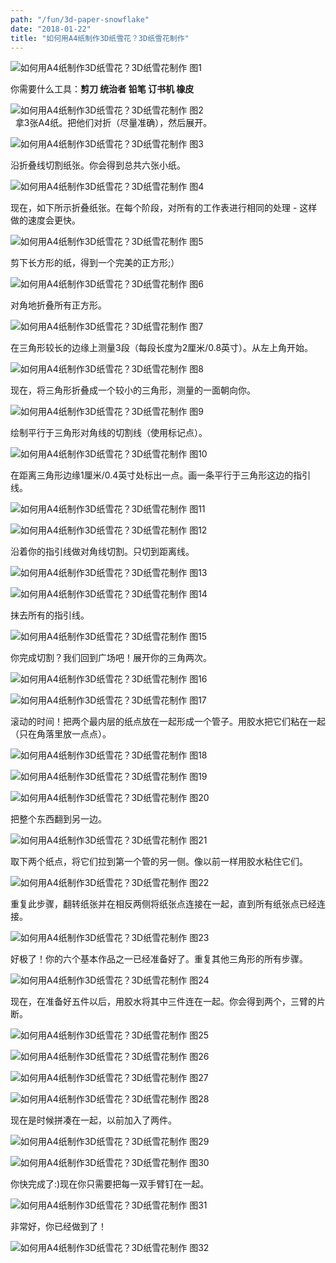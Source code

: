 ```yaml
---
path: "/fun/3d-paper-snowflake"
date: "2018-01-22"
title: "如何用A4纸制作3D纸雪花？3D纸雪花制作"
---
```


![如何用A4纸制作3D纸雪花？3D纸雪花制作 图1　](http://p29kbvdka.bkt.clouddn.com/upload2/3d-paper-snowflake-done.jpg)   

你需要什么工具：**剪刀 统治者 铅笔 订书机 橡皮**   

![如何用A4纸制作3D纸雪花？3D纸雪花制作 图2　](http://p29kbvdka.bkt.clouddn.com/upload1/3d-paper-snowflake.jpg)  
 
拿3张A4纸。把他们对折（尽量准确），然后展开。   

![如何用A4纸制作3D纸雪花？3D纸雪花制作 图3　](http://p29kbvdka.bkt.clouddn.com/upload2/3d-paper-snowflake01.jpg)   

沿折叠线切割纸张。你会得到总共六张小纸。   

![如何用A4纸制作3D纸雪花？3D纸雪花制作 图4　](http://p29kbvdka.bkt.clouddn.com/upload2/3d-paper-snowflake02.jpg)   

现在，如下所示折叠纸张。在每个阶段，对所有的工作表进行相同的处理 - 这样做的速度会更快。   

![如何用A4纸制作3D纸雪花？3D纸雪花制作 图5　](http://p29kbvdka.bkt.clouddn.com/upload2/3d-paper-snowflake03.jpg)   

剪下长方形的纸，得到一个完美的正方形;）   

![如何用A4纸制作3D纸雪花？3D纸雪花制作 图6　](http://p29kbvdka.bkt.clouddn.com/upload2/3d-paper-snowflake04.jpg)   

对角地折叠所有正方形。   

![如何用A4纸制作3D纸雪花？3D纸雪花制作 图7　](http://p29kbvdka.bkt.clouddn.com/upload2/3d-paper-snowflake05.jpg)   

在三角形较长的边缘上测量3段（每段长度为2厘米/0.8英寸）。从左上角开始。   

![如何用A4纸制作3D纸雪花？3D纸雪花制作 图8　](http://p29kbvdka.bkt.clouddn.com/upload2/3d-paper-snowflake06.jpg)   

现在，将三角形折叠成一个较小的三角形，测量的一面朝向你。    

![如何用A4纸制作3D纸雪花？3D纸雪花制作 图9　](http://p29kbvdka.bkt.clouddn.com/upload2/3d-paper-snowflake07.jpg)   

绘制平行于三角形对角线的切割线（使用标记点）。   

![如何用A4纸制作3D纸雪花？3D纸雪花制作 图10　](http://p29kbvdka.bkt.clouddn.com/upload2/3d-paper-snowflake08.jpg)   

在距离三角形边缘1厘米/0.4英寸处标出一点。画一条平行于三角形这边的指引线。   

![如何用A4纸制作3D纸雪花？3D纸雪花制作 图11　](http://p29kbvdka.bkt.clouddn.com/upload2/3d-paper-snowflake09.jpg)   

![如何用A4纸制作3D纸雪花？3D纸雪花制作 图12　](http://p29kbvdka.bkt.clouddn.com/upload2/3d-paper-snowflake10.jpg)    

沿着你的指引线做对角线切割。只切到距离线。   

![如何用A4纸制作3D纸雪花？3D纸雪花制作 图13　](http://p29kbvdka.bkt.clouddn.com/upload2/3d-paper-snowflake11.jpg)   

![如何用A4纸制作3D纸雪花？3D纸雪花制作 图14　](http://p29kbvdka.bkt.clouddn.com/upload2/3d-paper-snowflake12.jpg)   

抹去所有的指引线。   

![如何用A4纸制作3D纸雪花？3D纸雪花制作 图15　](http://p29kbvdka.bkt.clouddn.com/upload2/3d-paper-snowflake13.jpg)   

你完成切割？我们回到广场吧！展开你的三角两次。   

![如何用A4纸制作3D纸雪花？3D纸雪花制作 图16　](http://p29kbvdka.bkt.clouddn.com/upload2/3d-paper-snowflake14.jpg)   

![如何用A4纸制作3D纸雪花？3D纸雪花制作 图17　](http://p29kbvdka.bkt.clouddn.com/upload2/3d-paper-snowflake15.jpg)   

滚动的时间！把两个最内层的纸点放在一起形成一个管子。用胶水把它们粘在一起（只在角落里放一点点）。   

![如何用A4纸制作3D纸雪花？3D纸雪花制作 图18　](http://p29kbvdka.bkt.clouddn.com/upload2/3d-paper-snowflake16.jpg)   

![如何用A4纸制作3D纸雪花？3D纸雪花制作 图19　](http://p29kbvdka.bkt.clouddn.com/upload2/3d-paper-snowflake17.jpg)   

![如何用A4纸制作3D纸雪花？3D纸雪花制作 图20　](http://p29kbvdka.bkt.clouddn.com/upload2/3d-paper-snowflake18.jpg)   

把整个东西翻到另一边。   

![如何用A4纸制作3D纸雪花？3D纸雪花制作 图21　](http://p29kbvdka.bkt.clouddn.com/upload2/3d-paper-snowflake19.jpg)   

取下两个纸点，将它们拉到第一个管的另一侧。像以前一样用胶水粘住它们。   

![如何用A4纸制作3D纸雪花？3D纸雪花制作 图22　](http://p29kbvdka.bkt.clouddn.com/upload2/3d-paper-snowflake20.jpg)   

重复此步骤，翻转纸张并在相反两侧将纸张点连接在一起，直到所有纸张点已经连接。   

![如何用A4纸制作3D纸雪花？3D纸雪花制作 图23　](http://p29kbvdka.bkt.clouddn.com/upload2/3d-paper-snowflake22.jpg)   

好极了！你的六个基本作品之一已经准备好了。重复其他三角形的所有步骤。   

![如何用A4纸制作3D纸雪花？3D纸雪花制作 图24　](http://p29kbvdka.bkt.clouddn.com/upload2/3d-paper-snowflake23.jpg)   

现在，在准备好五件以后，用胶水将其中三件连在一起。你会得到两个，三臂的片断。   

![如何用A4纸制作3D纸雪花？3D纸雪花制作 图25　](http://p29kbvdka.bkt.clouddn.com/upload2/3d-paper-snowflake24.jpg)   

![如何用A4纸制作3D纸雪花？3D纸雪花制作 图26　](http://p29kbvdka.bkt.clouddn.com/upload2/3d-paper-snowflake25.jpg)   

![如何用A4纸制作3D纸雪花？3D纸雪花制作 图27　](http://p29kbvdka.bkt.clouddn.com/upload2/3d-paper-snowflake26.jpg)   

![如何用A4纸制作3D纸雪花？3D纸雪花制作 图28　](http://p29kbvdka.bkt.clouddn.com/upload2/3d-paper-snowflake27.jpg)   

现在是时候拼凑在一起，以前加入了两件。   

![如何用A4纸制作3D纸雪花？3D纸雪花制作 图29　](http://p29kbvdka.bkt.clouddn.com/upload2/3d-paper-snowflake28.jpg)   

![如何用A4纸制作3D纸雪花？3D纸雪花制作 图30　](http://p29kbvdka.bkt.clouddn.com/upload2/3d-paper-snowflake29.jpg)   

你快完成了:)现在你只需要把每一双手臂钉在一起。   

![如何用A4纸制作3D纸雪花？3D纸雪花制作 图31　](http://p29kbvdka.bkt.clouddn.com/upload2/3d-paper-snowflake30.jpg)   

非常好，你已经做到了！

![如何用A4纸制作3D纸雪花？3D纸雪花制作 图32　](http://p29kbvdka.bkt.clouddn.com/upload2/3d-paper-snowflake31.jpg)   
